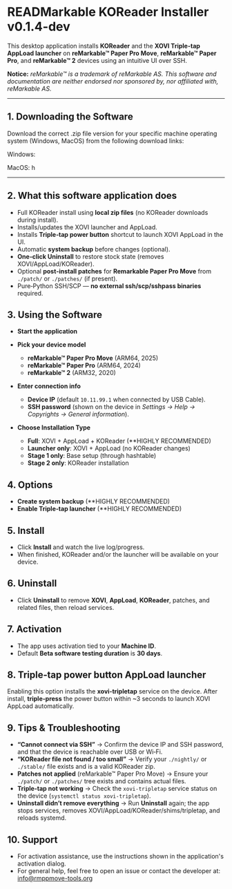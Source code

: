 # READMarkable KOReader Installer v0.1.4-dev

This desktop application installs **KOReader** and the **XOVI Triple-tap AppLoad launcher** on **reMarkable™ Paper Pro Move**, **reMarkable™ Paper Pro**, and **reMarkable™ 2** devices using an intuitive UI over SSH.

**Notice:** *reMarkable™ is a trademark of reMarkable AS. This software and documentation are neither endorsed nor sponsored by, nor affiliated with, reMarkable AS.*

---

## 1. Downloading the Software

Download the correct .zip file version for your specific machine operating system (Windows, MacOS) from the following download links:

Windows:  

MacOS:    h

---

## 2. What this software application does

- Full KOReader install using **local zip files** (no KOReader downloads during install).
- Installs/updates the XOVI launcher and AppLoad.
- Installs **Triple‑tap power button** shortcut to launch XOVI AppLoad in the UI.
- Automatic **system backup** before changes (optional).
- **One‑click Uninstall** to restore stock state (removes XOVI/AppLoad/KOReader).
- Optional **post‑install patches** for **Remarkable Paper Pro Move** from `./patch/` or `./patches/` (if present).
- Pure‑Python SSH/SCP — **no external ssh/scp/sshpass binaries** required.



## 3. Using the Software

- **Start the application**

- **Pick your device model**
   - **reMarkable™ Paper Pro Move** (ARM64, 2025)
   - **reMarkable™ Paper Pro** (ARM64, 2024)
   - **reMarkable™ 2** (ARM32, 2020)

- **Enter connection info**
   - **Device IP** (default `10.11.99.1` when connected by USB Cable).
   - **SSH password** (shown on the device in *Settings → Help → Copyrights → General information*).

- **Choose Installation Type**
   - **Full**: XOVI + AppLoad + KOReader (**HIGHLY RECOMMENDED)
   - **Launcher only**: XOVI + AppLoad (no KOReader changes)
   - **Stage 1 only**: Base setup (through hashtable)
   - **Stage 2 only**: KOReader installation

## 4. **Options**
   - **Create system backup** (**HIGHLY RECOMMENDED)
   - **Enable Triple‑tap launcher** (**HIGHLY RECOMMENDED)

## 5. **Install**
   - Click **Install** and watch the live log/progress.
   - When finished, KOReader and/or the launcher will be available on your device.

## 6. **Uninstall**
   - Click **Uninstall** to remove **XOVI**, **AppLoad**, **KOReader**, patches, and related files, then reload services.


## 7.  Activation

- The app uses activation tied to your **Machine ID**.
- Default **Beta software testing duration** is **30 days**.


## 8. Triple‑tap power button AppLoad launcher

Enabling this option installs the **xovi‑tripletap** service on the device. After install, **triple‑press** the power button within ~3 seconds to launch XOVI AppLoad automatically.


## 9. Tips & Troubleshooting

- **“Cannot connect via SSH”** → Confirm the device IP and SSH password, and that the device is reachable over USB or Wi‑Fi.
- **“KOReader file not found / too small”** → Verify your `./nightly/` or `./stable/` file exists and is a valid KOReader zip.
- **Patches not applied** (reMarkable™ Paper Pro Move) → Ensure your `./patch/` or `./patches/` tree exists and contains actual files.
- **Triple‑tap not working** → Check the `xovi-tripletap` service status on the device (`systemctl status xovi-tripletap`).
- **Uninstall didn’t remove everything** → Run **Uninstall** again; the app stops services, removes XOVI/AppLoad/KOReader/shims/tripletap, and reloads systemd.


## 10. Support

- For activation assistance, use the instructions shown in the application's activation dialog.
- For general help, feel free to open an issue or contact the developer at: info@rmppmove-tools.org
